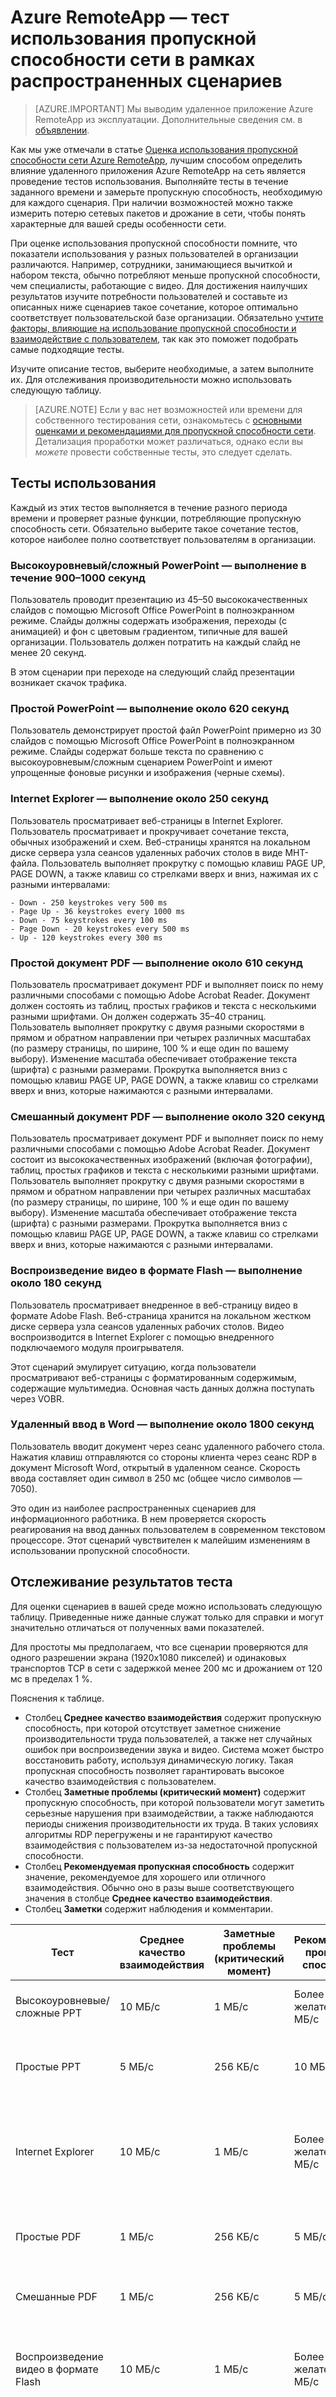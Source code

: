 <properties 
    pageTitle="Azure RemoteApp — тест использования пропускной способности сети в рамках распространенных сценариев | Microsoft Azure"
	description="Сведения о наиболее распространенных сценариях использования, помогающих выяснить потребности в пропускной способности сети для Azure RemoteApp."
	services="remoteapp"
	documentationCenter="" 
	authors="lizap" 
	manager="mbaldwin" />

<tags 
    ms.service="remoteapp" 
    ms.workload="compute" 
    ms.tgt_pltfrm="na" 
    ms.devlang="na" 
    ms.topic="article" 
    ms.date="08/15/2016" 
    ms.author="elizapo" />
    
# Azure RemoteApp — тест использования пропускной способности сети в рамках распространенных сценариев

> [AZURE.IMPORTANT]
Мы выводим удаленное приложение Azure RemoteApp из эксплуатации. Дополнительные сведения см. в [объявлении](https://go.microsoft.com/fwlink/?linkid=821148).

Как мы уже отмечали в статье [Оценка использования пропускной способности сети Azure RemoteApp](remoteapp-bandwidth.md), лучшим способом определить влияние удаленного приложения Azure RemoteApp на сеть является проведение тестов использования. Выполняйте тесты в течение заданного времени и замерьте пропускную способность, необходимую для каждого сценария. При наличии возможностей можно также измерить потерю сетевых пакетов и дрожание в сети, чтобы понять характерные для вашей среды особенности сети.

    
При оценке использования пропускной способности помните, что показатели использования у разных пользователей в организации различаются. Например, сотрудники, занимающиеся вычиткой и набором текста, обычно потребляют меньше пропускной способности, чем специалисты, работающие с видео. Для достижения наилучших результатов изучите потребности пользователей и составьте из описанных ниже сценариев такое сочетание, которое оптимально соответствует пользовательской базе организации. Обязательно [учтите факторы, влияющие на использование пропускной способности и взаимодействие с пользователем](remoteapp-bandwidthexperience.md), так как это поможет подобрать самые подходящие тесты.

Изучите описание тестов, выберите необходимые, а затем выполните их. Для отслеживания производительности можно использовать следующую таблицу.

>[AZURE.NOTE] Если у вас нет возможностей или времени для собственного тестирования сети, ознакомьтесь с [основными оценками и рекомендациями для пропускной способности сети](remoteapp-bandwidthguidelines.md). Детализация проработки может различаться, однако если вы *можете* провести собственные тесты, это следует сделать.


## Тесты использования
Каждый из этих тестов выполняется в течение разного периода времени и проверяет разные функции, потребляющие пропускную способность сети. Обязательно выберите такое сочетание тестов, которое наиболее полно соответствует пользователям в организации.
 
### Высокоуровневый/сложный PowerPoint — выполнение в течение 900–1000 секунд

Пользователь проводит презентацию из 45–50 высококачественных слайдов с помощью Microsoft Office PowerPoint в полноэкранном режиме. Слайды должны содержать изображения, переходы (с анимацией) и фон с цветовым градиентом, типичные для вашей организации. Пользователь должен потратить на каждый слайд не менее 20 секунд.
    
В этом сценарии при переходе на следующий слайд презентации возникает скачок трафика.
    
### Простой PowerPoint — выполнение около 620 секунд

Пользователь демонстрирует простой файл PowerPoint примерно из 30 слайдов с помощью Microsoft Office PowerPoint в полноэкранном режиме. Слайды содержат больше текста по сравнению с высокоуровневым/сложным сценарием PowerPoint и имеют упрощенные фоновые рисунки и изображения (черные схемы).
    
### Internet Explorer — выполнение около 250 секунд

Пользователь просматривает веб-страницы в Internet Explorer. Пользователь просматривает и прокручивает сочетание текста, обычных изображений и схем. Веб-страницы хранятся на локальном диске сервера узла сеансов удаленных рабочих столов в виде MHT-файла. Пользователь выполняет прокрутку с помощью клавиш PAGE UP, PAGE DOWN, а также клавиш со стрелками вверх и вниз, нажимая их с разными интервалами:
    
    - Down - 250 keystrokes very 500 ms
    - Page Up - 36 keystrokes every 1000 ms
    - Down - 75 keystrokes every 100 ms
    - Page Down - 20 keystrokes every 500 ms
    - Up - 120 keystrokes every 300 ms
    
### Простой документ PDF — выполнение около 610 секунд
Пользователь просматривает документ PDF и выполняет поиск по нему различными способами с помощью Adobe Acrobat Reader. Документ должен состоять из таблиц, простых графиков и текста с несколькими разными шрифтами. Он должен содержать 35–40 страниц. Пользователь выполняет прокрутку с двумя разными скоростями в прямом и обратном направлении при четырех различных масштабах (по размеру страницы, по ширине, 100 % и еще один по вашему выбору). Изменение масштаба обеспечивает отображение текста (шрифта) с разными размерами. Прокрутка выполняется вниз с помощью клавиш PAGE UP, PAGE DOWN, а также клавиш со стрелками вверх и вниз, которые нажимаются с разными интервалами.

### Смешанный документ PDF — выполнение около 320 секунд
Пользователь просматривает документ PDF и выполняет поиск по нему различными способами с помощью Adobe Acrobat Reader. Документ состоит из высококачественных изображений (включая фотографии), таблиц, простых графиков и текста с несколькими разными шрифтами. Пользователь выполняет прокрутку с двумя разными скоростями в прямом и обратном направлении при четырех различных масштабах (по размеру страницы, по ширине, 100 % и еще один по вашему выбору). Изменение масштаба обеспечивает отображение текста (шрифта) с разными размерами. Прокрутка выполняется вниз с помощью клавиш PAGE UP, PAGE DOWN, а также клавиш со стрелками вверх и вниз, которые нажимаются с разными интервалами.

### Воспроизведение видео в формате Flash — выполнение около 180 секунд
Пользователь просматривает внедренное в веб-страницу видео в формате Adobe Flash. Веб-страница хранится на локальном жестком диске сервера узла сеансов удаленных рабочих столов. Видео воспроизводится в Internet Explorer с помощью внедренного подключаемого модуля проигрывателя.

Этот сценарий эмулирует ситуацию, когда пользователи просматривают веб-страницы с форматированным содержимым, содержащие мультимедиа. Основная часть данных должна поступать через VOBR.

### Удаленный ввод в Word — выполнение около 1800 секунд
Пользователь вводит документ через сеанс удаленного рабочего стола. Нажатия клавиш отправляются со стороны клиента через сеанс RDP в документ Microsoft Word, открытый в удаленном сеансе. Скорость ввода составляет один символ в 250 мс (общее число символов — 7050).

Это один из наиболее распространенных сценариев для информационного работника. В нем проверяется скорость реагирования на ввод данных пользователем в современном текстовом процессоре. Этот сценарий чувствителен к малейшим изменениям в использовании пропускной способности.

## Отслеживание результатов теста

Для оценки сценариев в вашей среде можно использовать следующую таблицу. Приведенные ниже данные служат только для справки и могут значительно отличаться от полученных вами показателей.

Для простоты мы предполагаем, что все сценарии проверяются для одного разрешении экрана (1920x1080 пикселей) и одинаковых транспортов TCP в сети с задержкой менее 200 мс и дрожанием от 120 мс в пределах 1 %.

Пояснения к таблице.
- Столбец **Среднее качество взаимодействия** содержит пропускную способность, при которой отсутствует заметное снижение производительности труда пользователей, а также нет случайных ошибок при воспроизведении звука и видео. Система может быстро восстановить работу, используя динамическую логику. Такая пропускная способность позволяет гарантировать высокое качество взаимодействия с пользователем.
 - Столбец **Заметные проблемы (критический момент)** содержит пропускную способность, при которой пользователи могут заметить серьезные нарушения при взаимодействии, а также наблюдаются периоды снижения производительности их труда. В таких условиях алгоритмы RDP перегружены и не гарантируют качество взаимодействия с пользователем из-за недостаточной пропускной способности.
 - Столбец **Рекомендуемая пропускная способность** содержит значение, рекомендуемое для хорошего или отличного взаимодействия. Обычно оно в разы выше соответствующего значения в столбце **Среднее качество взаимодействия**.
 - Столбец **Заметки** содержит наблюдения и комментарии.
 
| Тест | Среднее качество взаимодействия | Заметные проблемы (критический момент) | Рекомендуемая пропускная способность | Примечания |
|-----------------------|--------------------|---------------------------------|-------------------------------|--------------------------------------------------------------------|
| Высокоуровневые/сложные PPT | 10 МБ/с | 1 МБ/с | Более 10 МБ/с, желательно 100 МБ/с | При 1 МБ/с теряются многие анимации |
| Простые PPT | 5 МБ/с | 256 КБ/с | 10 МБ/с | При 256 КБ/с слайды загружаются с заметной задержкой |
| Internet Explorer | 10 МБ/с | 1 МБ/с | Более 10 МБ/с, желательно 100 МБ/с | При 1 МБ/с веб-видео отображается рывками и размыто, а быстрая прокрутка затруднена |
| Простые PDF | 1 МБ/с | 256 КБ/с | 5 МБ/с | При 256 КБ/с страница загружается довольно долго |
| Смешанные PDF | 1 МБ/с | 256 КБ/с | 5 МБ/с | При 256 КБ/с страница загружается очень долго |
| Воспроизведение видео в формате Flash | 10 МБ/с | 1 МБ/с | Более 10 МБ/с, желательно 100 МБ/с | При 1 МБ/с видео имеет повышенную зернистость и пропущенные кадры |
| Удаленный ввод в Word | 256 КБ/с | 128 КБ/с | 1 МБ/с | При 256 КБ/с пользователь может замечать задержки между нажатиями клавиш |

Чтобы оценить пропускную способность сети на пользователя, составьте сочетание из описанных выше сценариев и подходящих пропорций пропускной способности. Выберите наибольшие показатели для сценариев. Поскольку пользователи практически никогда не используют систему единолично, оставьте резерв для пользователей, которые одновременно работают в той же сети.
     
## Подробнее
- [Оценка использования пропускной способности сети Azure RemoteApp](remoteapp-bandwidth.md)

- [Azure RemoteApp — как пропускная способность сети и качество взаимодействия связаны друг с другом?](remoteapp-bandwidthexperience.md)

- [Пропускная способность сети Azure RemoteApp — общие рекомендации (если невозможно провести свои тесты)](remoteapp-bandwidthguidelines.md)

<!---HONumber=AcomDC_0817_2016-->